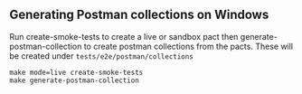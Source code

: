 ## Generating Postman collections on Windows

Run create-smoke-tests to create a live or sandbox pact then generate-postman-collection to create postman collections from the pacts. These will be created under `tests/e2e/postman/collections`

```
make mode=live create-smoke-tests
make generate-postman-collection
```
